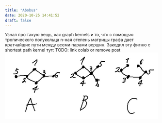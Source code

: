```yaml
---
title: "Abobus"
date: 2020-10-25 14:41:52
draft: false
---
```


Узнал про такую вещь, как graph kernels и то, что с помощью тропического полукольца n-ная степень матрицы графа дает кратчайшие пути между всеми парами вершин. Закодил эту фигню с shortest path kernel тут:
TODO: link colab or remove post
![](/img/vk/fXvK86RHEMQ.jpg)
